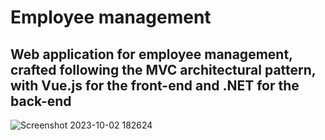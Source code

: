 # Employee management
## Web application for employee management, crafted following the MVC architectural pattern, with Vue.js for the front-end and .NET for the back-end

![Screenshot 2023-10-02 182624](https://github.com/AndresMoreta20/management/assets/61909582/650a4e56-dbed-4dcc-ab7e-9d17e85e69ac)
